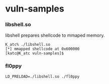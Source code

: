 vuln-samples
====

### libshell.so
libshell prepares shellcode to mmaped memory.

```
K_atc% ./libshell.so
[*] mmapped shellcode at 0x600000
[katc@K_atc vuln-samples]$ 
```

### fl0ppy
```
LD_PRELOAD=./libshell.so ./fl0ppy
```